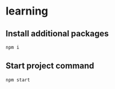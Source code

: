 # learning

## Install additional packages
```
npm i
```

## Start project command
```
npm start
```
